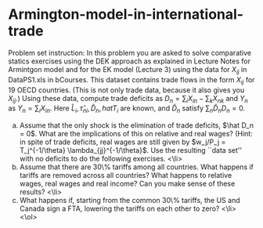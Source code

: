 # Armington-model-in-international-trade

Problem set instruction:
In this problem you are asked to solve comparative statics exercises using the DEK approach as explained in Lecture Notes for Armintgon model and for the EK model (Lecture 3) using the data for $X_{ij}$ in DataPS1.xls in bCourses. This dataset contains trade flows in the form $X_{ij}$ for 19 OECD countries. (This is not only trade data, because it also gives you $X_{ij}$.) Using these data, compute trade deficits as $D_n = \sum_i X_{in}-\sum_k X_{nk}$ and $Y_n$ as $Y_n = \sum_i X_{in}$. Here $\hat L_i, \hat \tau_{ni}, \hat D_n, hat T_i$ are known, and $\hat D_n$ satisfy $\sum_n \hat D_n D_n = 0$. <br />

<ol type="a"> 
<li> Assume that the only shock is the elimination of trade deficits, $\hat D_n = 0$. What are the implications of this on relative and real wages? (Hint: in spite of trade deficits, real wages are still given by $w_j/P_j = T_j^{-1/\theta} \lambda_{jj}^{-1/\theta}$. Use the resulting ``data set'' with no deficits to do the following exercises. <\li>
<li> Assume that there are 30\% tariffs among all countries. What happens if tariffs are removed across all countries? What happens to relative wages, real
wages and real income? Can you make sense of these results? <\li>
<li> What happens if, starting from the common 30\% tariffs, the US and
Canada sign a FTA, lowering the tariffs on each other to zero? <\li>
<\ol>
